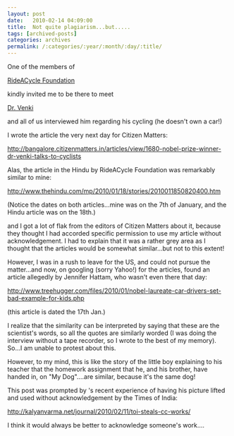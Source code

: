 ```yaml
---
layout: post
date:	2010-02-14 04:09:00
title:  Not quite plagiarism...but.....
tags: [archived-posts]
categories: archives
permalink: /:categories/:year/:month/:day/:title/
---
```

One of the members of 

<a href="http://rideacycle.org/"> RideACycle Foundation </a>

 kindly invited me to be there to meet 

<a href=""> Dr. Venki </a>


and all of us interviewed him regarding his cycling (he doesn't own a car!)

I wrote the article the very next day for Citizen Matters:



http://bangalore.citizenmatters.in/articles/view/1680-nobel-prize-winner-dr-venki-talks-to-cyclists


Alas, the article in the Hindu by RideACycle Foundation was remarkably similar to mine:




http://www.thehindu.com/mp/2010/01/18/stories/2010011850820400.htm


(Notice the dates on both articles...mine was on the 7th of January, and the Hindu article was on the 18th.)


and I got a lot of flak from the editors of Citizen Matters about it, because they thought I had accorded specific permission to use my article without acknowledgement. I had to explain that it was a rather grey area as I thought that the articles would be somewhat similar...but not to this extent!

However, I was in a rush to leave for the US, and could not pursue the matter...and now, on googling (sorry Yahoo!) for the articles, found an article allegedly by Jennifer Hattam, who wasn't even there that day:


http://www.treehugger.com/files/2010/01/nobel-laureate-car-drivers-set-bad-example-for-kids.php

(this article is dated the 17th Jan.)

I realize that the similarity can be interpreted by saying that these are the scientist's words, so all the quotes are similarly worded (I was doing the interview without a tape recorder, so I wrote to the best of my memory). So...I am unable to protest about this. 

However, to my mind, this is like the story of the little boy explaining to his teacher that the homework assignment that he, and his brother, have handed in, on "My Dog"....are similar, because it's the same dog!


This post was prompted by <LJ user="kalyan">'s recent experience of having his picture lifted and used without acknowledgement by the Times of India:


http://kalyanvarma.net/journal/2010/02/11/toi-steals-cc-works/


I think it would always be better to acknowledge someone's work....
